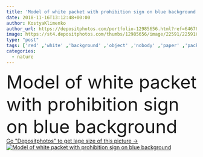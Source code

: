 ```yaml
---
title: 'Model of white packet with prohibition sign on blue background'
date: 2018-11-16T13:12:48+00:00
author: KostyaKlimenko
author_url: https://depositphotos.com/portfolio-12985656.html?ref=64678756
image: https://st4.depositphotos.com/thumbs/12985656/image/22591/225916074/api_thumb_450.jpg?forcejpeg=true
type: "post"
tags: ['red' ,'white' ,'background' ,'object' ,'nobody' ,'paper' ,'package' ,'sign' ,'model' ,'nature' ,'environment' ,'cardboard' ,'protection' ,'care' ,'symbol' ,'concept' ,'ecology' ,'global' ,'environmental' ,'planet' ,'recycling' ,'world' ,'reuse' ,'trash' ,'waste' ,'ecological' ,'Packet' ,'greenpeace' ,'bio' ,'prohibition' ,'reduce' ,'top view' ,'eco friendly' ,'zero waste' ]
categories: 
  - nature
---
```

<div aling="center">
            <font size="60"> Model of white packet with prohibition sign on blue background</font>   
</div>
<div>
    <a href='https://st4.depositphotos.com/thumbs/12985656/image/22591/225916074/api_thumb_450.jpg?forcejpeg=true?ref=64678756' target=_blank > Go "Depositphotos" to get lage size of this picture ->
        <img href='https://st4.depositphotos.com/thumbs/12985656/image/22591/225916074/api_thumb_450.jpg?forcejpeg=true?ref=64678756' src='https://st4.depositphotos.com/12985656/22591/i/950/depositphotos_225916074-stock-photo-model-white-packet-prohibition-sign.jpg?forcejpeg=true' alt='Model of white packet with prohibition sign on blue background' >
    </a>
</div>

